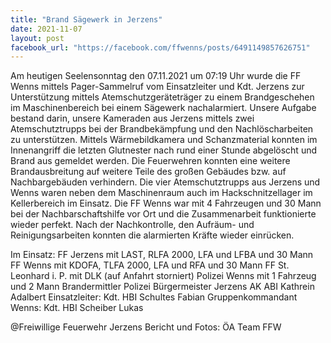 ```yaml
---
title: "Brand Sägewerk in Jerzens"
date: 2021-11-07
layout: post
facebook_url: "https://facebook.com/ffwenns/posts/6491149857626751"
---
```


Am heutigen Seelensonntag den 07.11.2021 um 07:19 Uhr wurde die FF Wenns mittels Pager-Sammelruf vom Einsatzleiter und Kdt. Jerzens zur Unterstützung mittels Atemschutzgeräteträger zu einem Brandgeschehen im Maschinenbereich bei einem Sägewerk nachalarmiert. Unsere Aufgabe bestand darin, unsere Kameraden aus Jerzens mittels zwei Atemschutztrupps bei der Brandbekämpfung und den Nachlöscharbeiten zu unterstützen. Mittels Wärmebildkamera und Schanzmaterial konnten im Innenangriff die letzten Glutnester nach rund einer Stunde abgelöscht und Brand aus gemeldet werden. Die Feuerwehren konnten eine weitere Brandausbreitung auf weitere Teile des großen Gebäudes bzw. auf Nachbargebäuden verhindern. Die vier Atemschutztrupps aus Jerzens und Wenns waren neben dem Maschinenraum auch im Hackschnitzellager im Kellerbereich im Einsatz. Die FF Wenns war mit 4 Fahrzeugen und 30 Mann bei der Nachbarschaftshilfe vor Ort und die Zusammenarbeit funktionierte wieder perfekt. Nach der Nachkontrolle, den Aufräum- und Reinigungsarbeiten konnten die alarmierten Kräfte wieder einrücken. 

Im Einsatz:
FF Jerzens mit LAST, RLFA 2000, LFA und LFBA und 30 Mann
FF Wenns mit KDOFA, TLFA 2000, LFA und RFA und 30 Mann
FF St. Leonhard i. P. mit DLK (auf Anfahrt storniert) 
Polizei Wenns mit 1 Fahrzeug und 2 Mann
Brandermittler Polizei
Bürgermeister Jerzens
AK ABI Kathrein Adalbert 
Einsatzleiter: Kdt. HBI Schultes Fabian
Gruppenkommandant Wenns: Kdt. HBI Scheiber Lukas

@Freiwillige Feuerwehr Jerzens
Bericht und Fotos: ÖA Team FFW